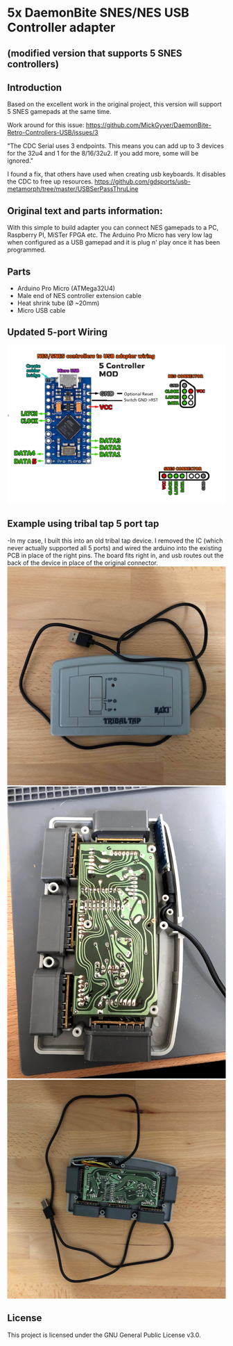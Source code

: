 # 5x DaemonBite SNES/NES USB Controller adapter  
## (modified version that supports 5 SNES controllers)

## Introduction
Based on the excellent work in the original project, this version will support 5 SNES gamepads at the same time.

Work around for this issue:
https://github.com/MickGyver/DaemonBite-Retro-Controllers-USB/issues/3

"The CDC Serial uses 3 endpoints. This means you can add up to 3 devices for the 32u4 and 1 for the 8/16/32u2. If you add more, some will be ignored."

I found a fix, that others have used when creating usb keyboards. It disables the CDC to free up resources. https://github.com/gdsports/usb-metamorph/tree/master/USBSerPassThruLine


## Original text and parts information:
With this simple to build  adapter you can connect NES gamepads to a PC, Raspberry PI, MiSTer FPGA etc. The Arduino Pro Micro has very low lag when configured as a USB gamepad and it is plug n' play once it has been programmed. 

## Parts
- Arduino Pro Micro (ATMega32U4)
- Male end of NES controller extension cable
- Heat shrink tube (Ø ~20mm)
- Micro USB cable

## Updated 5-port Wiring
![Assemble1](images/snes-usb-adapter-wiring%20-5player.png)

## Example using tribal tap 5 port tap
 -In my case, I built this into an old tribal tap device.  I removed the IC (which never actually supported all 5 ports) and wired the arduino into the existing PCB in place of the right pins.  The board fits right in, and usb routes out the back of the device in place of the original connector.
![Assemble1](images/tap1.jpg)
![Assemble1](images/tap2.jpg)
![Assemble1](images/tap3.jpg)

## License
This project is licensed under the GNU General Public License v3.0.
